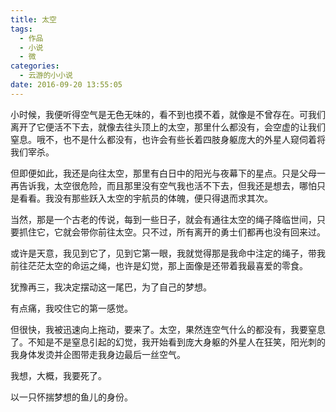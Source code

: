 ```yaml
---
title: 太空
tags:
  - 作品
  - 小说
  - 微
categories:
  - 云游的小小说
date: 2016-09-20 13:55:05
---
```


小时候，我便听得空气是无色无味的，看不到也摸不着，就像是不曾存在。可我们离开了它便活不下去，就像去往头顶上的太空，那里什么都没有，会空虚的让我们窒息。哦不，也不是什么都没有，也许会有些长着四肢身躯庞大的外星人窥伺着将我们宰杀。

但即便如此，我还是向往太空，那里有白日中的阳光与夜幕下的星点。<!--more-->只是父母一再告诉我，太空很危险，而且那里没有空气我也活不下去，但我还是想去，哪怕只是看看。我没有那些跃入太空的宇航员的体魄，便只得退而求其次。

当然，那是一个古老的传说，每到一些日子，就会有通往太空的绳子降临世间，只要抓住它，它就会带你前往太空。只不过，所有离开的勇士们都再也没有回来过。

或许是天意，我见到它了，见到它第一眼，我就觉得那是我命中注定的绳子，带我前往茫茫太空的命运之绳，也许是幻觉，那上面像是还带着我最喜爱的零食。

犹豫再三，我决定摆动这一尾巴，为了自己的梦想。

有点痛，我咬住它的第一感觉。

但很快，我被迅速向上拖动，要来了。太空，果然连空气什么的都没有，我要窒息了。不知是不是窒息引起的幻觉，我开始看到庞大身躯的外星人在狂笑，阳光刺的我身体发烫并企图带走我身边最后一丝空气。

我想，大概，我要死了。

以一只怀揣梦想的鱼儿的身份。